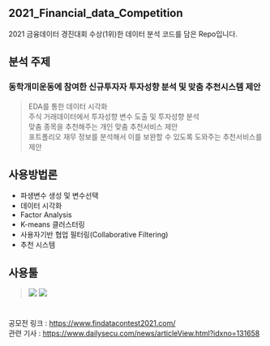 ## 2021_Financial_data_Competition
2021 금융데이터 경진대회 수상(1위)한 데이터 분석 코드를 담은 Repo입니다.  


## 분석 주제
 ### 동학개미운동에 참여한 신규투자자 투자성향 분석 및 맞춤 추천시스템 제안
 > EDA를 통한 데이터 시각화  
 > 주식 거래데이터에서 투자성향 변수 도출 및 투자성향 분석  
 > 맞춤 종목을 추천해주는 개인 맞춤 추천서비스 제안  
 > 포트폴리오 재무 정보를 분석해서 이를 보완할 수 있도록 도와주는 추천서비스를 제안  


## 사용방법론
 * 파생변수 생성 및 변수선택  
 * 데이터 시각화  
 * Factor Analysis  
 * K-means 클러스터링  
 * 사용자기반 협업 필터링(Collaborative Filtering)
 * 추천 시스템  


## 사용툴
> <img src="https://img.shields.io/badge/R-276DC3?style=flat-square&logo=R&logoColor=white"/></a>
> <img src="https://img.shields.io/badge/Python-3766AB?style=flat-square&logo=Python&logoColor=white"/></a>
  
#


공모전 링크 : https://www.findatacontest2021.com/  
관련 기사 : https://www.dailysecu.com/news/articleView.html?idxno=131658
